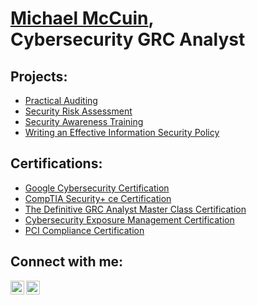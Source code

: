 <h1><a href="https://www.linkedin.com/in/michaelmccuin/">Michael McCuin</a>, <br/></a> Cybersecurity GRC Analyst</a></h1>

<h2>Projects:</h2>

- [Practical Auditing](https://github.com/michaelmccuin/PracticalAuditing)
- [Security Risk Assessment](https://github.com/michaelmccuin/SecurityRiskAssessment)
- [Security Awareness Training](https://github.com/michaelmccuin/SecurityAwarenessTraining)
- [Writing an Effective Information Security Policy](https://github.com/michaelmccuin/WritingAnEffectiveInformationSecurityPolicy)

<h2>Certifications:</h2>

- <a href="https://www.coursera.org/account/accomplishments/specialization/certificate/S2HXYNMUT3BT/">Google Cybersecurity Certification</a>
- <a href="https://www.credly.com/earner/earned/badge/9a8adefa-0b11-4361-916c-b388eafc93ff">CompTIA Security+ ce Certification</a>
- <a href="https://simplycyber.teachable.com/courses/1592799/certificate?utm_source=student_mailer&utm_medium=email&utm_campaign=issued_certificate_notification">The Definitive GRC Analyst Master Class Certification</a>
- <a href="https://xm-cyber.thinkific.com/certificates/kfmzmfxstj">Cybersecurity Exposure Management Certification</a>
- <a href="https://i.imgur.com/VJC47CB.jpg">PCI Compliance Certification</a>


<h2>Connect with me:</h2>

[<img align="left" alt="MichaelMcCuin | LinkedIn" width="22px" src="https://cdn.jsdelivr.net/npm/simple-icons@v3/icons/linkedin.svg" />][linkedin]
[<img align="left" alt="MichaelMcCuin | YouTube" width="22px" src="https://cdn.jsdelivr.net/npm/simple-icons@v3/icons/youtube.svg" />][youtube]

[linkedin]: https://www.linkedin.com/in/michaelmccuin/
[youtube]: https://www.youtube.com/@Michael.McCuin

<!--
**michaelmccuin/michaelmccuin** is a ✨ _special_ ✨ repository because its `README.md` (this file) appears on your GitHub profile.

Here are some ideas to get you started:

- 🔭 I’m currently working on ...
- 🌱 I’m currently learning ...
- 👯 I’m looking to collaborate on ...
- 🤔 I’m looking for help with ...
- 💬 Ask me about ...
- 📫 How to reach me: ...
- 😄 Pronouns: ...
- ⚡ Fun fact: ...
-->
